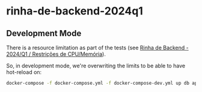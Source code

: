 # rinha-de-backend-2024q1


## Development Mode

There is a resource limitation as part of the tests (see [Rinha de Backend - 2024/Q1 / Restrições de CPU/Memória](https://github.com/zanfranceschi/rinha-de-backend-2024-q1?tab=readme-ov-file#restri%C3%A7%C3%B5es-de-cpumem%C3%B3ria)).

So, in development mode, we're overwriting the limits to be able to have hot-reload on:
```sh
docker-compose -f docker-compose.yml -f docker-compose-dev.yml up db api01
```

